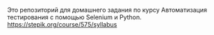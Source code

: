 Это репозиторий для домашнего задания по курсу Автоматизация тестирования с помощью Selenium и Python. 
https://stepik.org/course/575/syllabus
